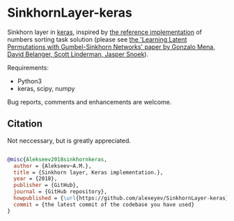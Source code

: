 # SinkhornLayer-keras

Sinkhorn layer in [keras](https://github.com/keras-team/keras), inspired by [the reference implementation](https://github.com/google/gumbel_sinkhorn) 
of numbers sorting task solution (please see [the 'Learning Latent Permutations with Gumbel-Sinkhorn Networks' paper by Gonzalo Mena, David Belanger, Scott Linderman, Jasper Snoek](https://arxiv.org/abs/1802.08665)).

Requirements:
* Python3
* keras, scipy, numpy

Bug reports, comments and enhancements are welcome.

## Citation

Not neccessary, but is greatly appreciated.

```bibtex

@misc{Alekseev2018sinkhornkeras,
  author = {Alekseev~A.M.},
  title = {Sinkhorn layer, Keras implementation.},
  year = {2018},
  publisher = {GitHub},
  journal = {GitHub repository},
  howpublished = {\url{https://github.com/alexeyev/SinkhornLayer-keras}},
  commit = {the latest commit of the codebase you have used}
}

```
